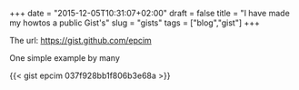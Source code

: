 +++
date = "2015-12-05T10:31:07+02:00"
draft = false
title = "I have made my howtos a public Gist's"
slug = "gists"
tags = ["blog","gist"]
+++


The url: https://gist.github.com/epcim


One simple example by many

{{< gist epcim 037f928bb1f806b3e68a >}}



